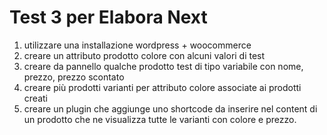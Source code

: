 # Test 3 per Elabora Next
1. utilizzare una installazione wordpress + woocommerce
2. creare un attributo prodotto colore con alcuni valori di test
3. creare da pannello qualche prodotto test di tipo variabile con nome, prezzo, prezzo scontato
4. creare più prodotti varianti per attributo colore associate ai prodotti creati
5. creare un plugin che aggiunge uno shortcode da inserire nel content di un prodotto che ne visualizza tutte le varianti con colore e prezzo.

